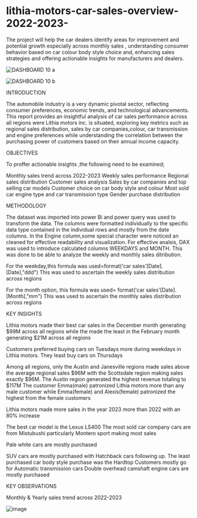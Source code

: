 # lithia-motors-car-sales-overview-2022-2023-
The project will help the car dealers identify areas for improvement and potential growth especially across monthly sales , understanding consumer behavior based on car colour body style choice and, enhancing sales strategies and offering actionable insights for manufacturers and dealers.

![DASHBOARD 10 a](https://github.com/user-attachments/assets/e26078f6-1d20-42c5-9909-3e13347a6a28)

![DASHBOARD 10 b](https://github.com/user-attachments/assets/c6d6e085-9391-43ad-bbd4-10d85f5eee7c)

INTRODUCTION

The automobile industry is a very dynamic pivotal sector, reflecting consumer preferences, economic trends, and technological advancements. This report provides an insightful analysis of car sales performance across all regions were Lithia motors inc. is situated, exploring key metrics such as regional sales distribution, sales by car companies,colour, car transmission and engine preferences while understanding the correlation between the purchasing power of customers based on their annual income capacity.

OBJECTIVES

To proffer actionable insights ,the following need to be examined;

Monthly sales trend across 2022-2023
Weekly sales performance
Regional sales distribution
Customer sales analysis
Sales by car companies and top selling car models
Customer choice on car body style and colour
Most sold car engine type and car transmission type
Gender purchase distribution

METHODOLOGY

The dataset was imported into power Bi and power query was used to transform the data. The columns were formatted individually to the specific data type contained in the individual rows and mostly from the date columns. In the Engine column,some special character were noticed an cleaned for effective readability and visualization. For effective analsis, DAX was used to introduce calculated columns WEEKDAYS and MONTH. This was done to be able to analyze the weekly and monthly sales ditribution.

For the weekday,this formula was used=format('car sales'[Date].[Date],"ddd") This was used to ascertain the weekly sales distribution across regions

For the month option, this formula was used= format('car sales'[Date].[Month],"mm") This was used to ascertain the monthly sales distribution across regions

KEY INSIGHTS

Lithia motors made their best car sales in the December month generating $99M across all regions while the made the least in the February month generating $21M across all regions

Customers preferred buying cars on Tuesdays more during weekdays in Lithia motors. They least buy cars on Thursdays

Among all regions, only the Austin and Janesville regions made sales above the average regional sales $96M with the Scottsdale region making sales exactly $96M. The Austin region generated the highest revenue totaling to $117M
The customer Emma(male) patronized Lithia motors more than any male customer while Emma(female) and Alexis(female) patronized the highest from the female customers

Lithia motors made more sales in the year 2023 more than 2022 with an 80% increase

The best car model is the Lexus LS400
The most sold car company cars are from Mistubushi particularly Montero sport making most sales

Pale white cars are mostly purchased

SUV cars are mostly purchased with Hatchback cars following up. The least purchased car body style purchase was the Hardtop
Customers mostly go for Automatic transmission cars
Double overhead camshaft engine cars are mostly purchased

KEY OBSERVATIONS

Monthly & Yearly sales trend across 2022-2023

![image](https://github.com/user-attachments/assets/d9b00825-2246-485d-aa94-1f8c1ab4d711)


